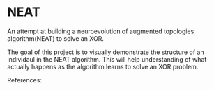# NEAT

An attempt at building a neuroevolution of augmented topologies algorithm(NEAT) to solve an XOR.

The goal of this project is to visually demonstrate the structure of an individaul in the NEAT algorithm. This will help understanding of what actually happens as the algorithm learns to solve an XOR problem.

References:

